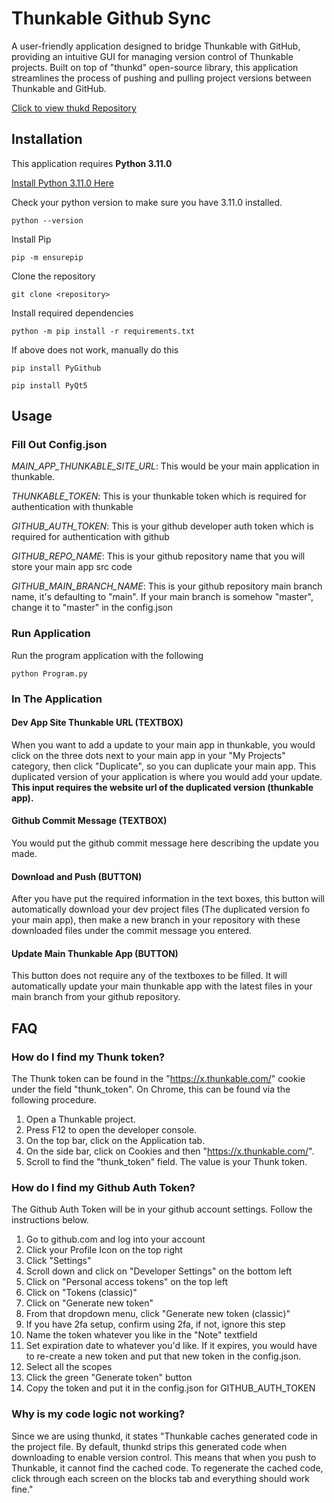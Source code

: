 # Thunkable Github Sync
A user-friendly application designed to bridge Thunkable with GitHub, providing an intuitive GUI for managing version control of Thunkable projects. Built on top of "thunkd" open-source library, this application streamlines the process of pushing and pulling project versions between Thunkable and GitHub.

[Click to view thukd Repository](https://github.com/SupurCalvinHiggins/thunkd)

## Installation
This application requires **Python 3.11.0** 

[Install Python 3.11.0 Here](https://www.python.org/downloads/release/python-3110/)

Check your python version to make sure you have 3.11.0 installed.
```
python --version
```

Install Pip
```
pip -m ensurepip
```

Clone the repository
```
git clone <repository>
```

Install required dependencies
```
python -m pip install -r requirements.txt
```
If above does not work, manually do this
```
pip install PyGithub
```
```
pip install PyQt5
```

## Usage

### Fill Out Config.json

*MAIN_APP_THUNKABLE_SITE_URL*: This would be your main application in thunkable.

*THUNKABLE_TOKEN*: This is your thunkable token which is required for authentication with thunkable

*GITHUB_AUTH_TOKEN*: This is your github developer auth token which is required for authentication with github

*GITHUB_REPO_NAME*: This is your github repository name that you will store your main app src code

*GITHUB_MAIN_BRANCH_NAME*: This is your github repository main branch name, it's defaulting to "main". If your main branch is somehow "master", change it to "master" in the config.json

### Run Application
Run the program application with the following
```
python Program.py
```

### In The Application

#### Dev App Site Thunkable URL (TEXTBOX)
When you want to add a update to your main app in thunkable, you would click on the three dots next to your main app in your "My Projects" category, then click "Duplicate", so you can duplicate your main app. This duplicated version of your application is where you would add your update. **This input requires the website url of the duplicated version (thunkable app).**

#### Github Commit Message (TEXTBOX)
You would put the github commit message here describing the update you made.

#### Download and Push (BUTTON)
After you have put the required information in the text boxes, this button will automatically download your dev project files (The duplicated version fo your main app), then make a new branch in your repository with these downloaded files under the commit message you entered.

#### Update Main Thunkable App (BUTTON)
This button does not require any of the textboxes to be filled. It will automatically update your main thunkable app with the latest files in your main branch from your github repository.


## FAQ

### How do I find my Thunk token?
The Thunk token can be found in the "https://x.thunkable.com/" cookie under the field "thunk_token". On Chrome, this can be found via the following procedure.

1. Open a Thunkable project.
2. Press F12 to open the developer console.
3. On the top bar, click on the Application tab.
4. On the side bar, click on Cookies and then "https://x.thunkable.com/".
5. Scroll to find the "thunk_token" field. The value is your Thunk token.

### How do I find my Github Auth Token?
The Github Auth Token will be in your github account settings. Follow the instructions below.

1. Go to github.com and log into your account
2. Click your Profile Icon on the top right
3. Click "Settings"
4. Scroll down and click on "Developer Settings" on the bottom left
5. Click on "Personal access tokens" on the top left
6. Click on "Tokens (classic)"
7. Click on "Generate new token"
8. From that dropdown menu, click "Generate new token (classic)"
9. If you have 2fa setup, confirm using 2fa, if not, ignore this step
10. Name the token whatever you like in the "Note" textfield
11. Set expiration date to whatever you'd like. If it expires, you would have to re-create a new token and put that new token in the config.json.
12. Select all the scopes
13. Click the green "Generate token" button
14. Copy the token and put it in the config.json for GITHUB_AUTH_TOKEN

### Why is my code logic not working?
Since we are using thunkd, it states "Thunkable caches generated code in the project file. By default, thunkd strips this generated code when downloading to enable version control. This means that when you push to Thunkable, it cannot find the cached code. To regenerate the cached code, click through each screen on the blocks tab and everything should work fine."









